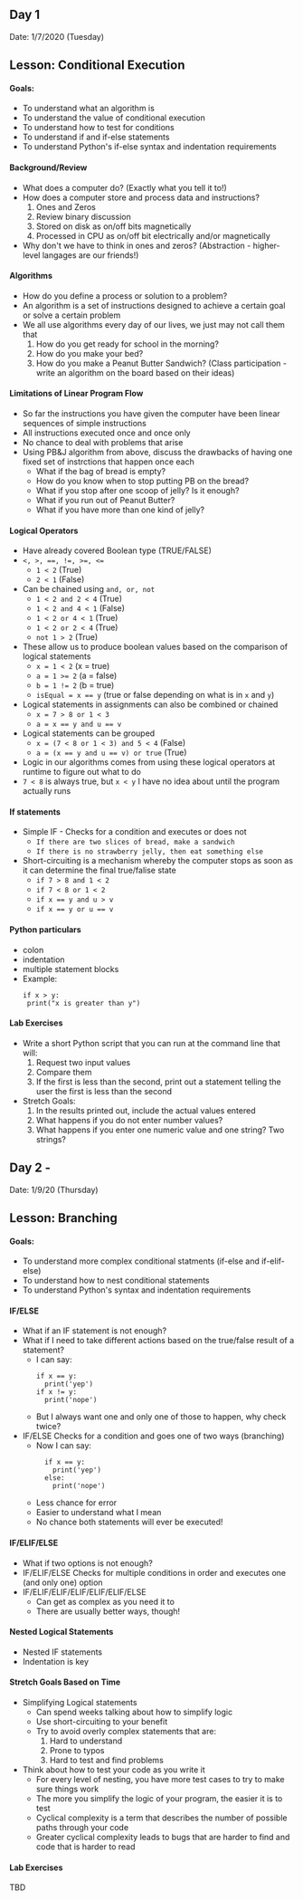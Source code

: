 ## Day 1
Date: 1/7/2020 (Tuesday)

## Lesson: Conditional Execution

#### Goals:
* To understand what an algorithm is
* To understand the value of conditional execution
* To understand how to test for conditions
* To understand if and if-else statements
* To understand Python's if-else syntax and indentation requirements

#### Background/Review
* What does a computer do? (Exactly what you tell it to!)
* How does a computer store and process data and instructions?
  1. Ones and Zeros
  2. Review binary discussion
  3. Stored on disk as on/off bits magnetically
  4. Processed in CPU as on/off bit electrically and/or magnetically
* Why don't we have to think in ones and zeros? (Abstraction - higher-level langages are our friends!)

#### Algorithms
* How do you define a process or solution to a problem?
* An algorithm is a set of instructions designed to achieve a certain goal or solve a certain problem
* We all use algorithms every day of our lives, we just may not call them that
  1. How do you get ready for school in the morning?
  2. How do you make your bed?
  3. How do you make a Peanut Butter Sandwich? (Class participation - write an algorithm on the board based on their ideas)

#### Limitations of Linear Program Flow
* So far the instructions you have given the computer have been linear sequences of simple instructions
* All instructions executed once and once only
* No chance to deal with problems that arise
* Using PB&J algorithm from above, discuss the drawbacks of having one fixed set of instrctions that happen once each
  * What if the bag of bread is empty?
  * How do you know when to stop putting PB on the bread?
  * What if you stop after one scoop of jelly? Is it enough?
  * What if you run out of Peanut Butter?
  * What if you have more than one kind of jelly?

#### Logical Operators
* Have already covered Boolean type (TRUE/FALSE)
* `<, >, ==, !=, >=, <=`
  * `1 < 2` (True)
  * `2 < 1` (False)
* Can be chained using `and, or, not`
  * `1 < 2 and 2 < 4` (True)
  * `1 < 2 and 4 < 1` (False)
  * `1 < 2 or 4 < 1` (True)
  * `1 < 2 or 2 < 4` (True)
  * `not 1 > 2` (True)
* These allow us to produce boolean values based on the comparison of logical statements
  * `x = 1 < 2` (x = true)
  * `a = 1 >= 2` (a = false)
  * `b = 1 != 2` (b = true)
  * `isEqual = x == y` (true or false depending on what is in `x` and `y`)
* Logical statements in assignments can also be combined or chained
  * `x = 7 > 8 or 1 < 3` 
  * `a = x == y and u == v`
* Logical statements can be grouped
  * `x = (7 < 8 or 1 < 3) and 5 < 4` (False)
  * `a = (x == y and u == v) or true` (True)
* Logic in our algorithms comes from using these logical operators at runtime to figure out what to do
* `7 < 8` is always true, but `x < y` I have no idea about until the program actually runs

#### If statements
* Simple IF - Checks for a condition and executes or does not 
  * `If there are two slices of bread, make a sandwich`
  * `If there is no strawberry jelly, then eat something else`
* Short-circuiting is a mechanism whereby the computer stops as soon as it can determine the final true/falise state
  * `if 7 > 8 and 1 < 2`
  * `if 7 < 8 or 1 < 2`
  * `if x == y and u > v`
  * `if x == y or u == v`

#### Python particulars
* colon
* indentation
* multiple statement blocks
* Example:
   ```
  if x > y:
    print("x is greater than y")
  ```

#### Lab Exercises
* Write a short Python script that you can run at the command line that will:
  1. Request two input values
  2. Compare them
  3. If the first is less than the second, print out a statement telling the user the first is less than the second
* Stretch Goals:
  1. In the results printed out, include the actual values entered
  2. What happens if you do not enter number values?
  3. What happens if you enter one numeric value and one string? Two strings?

## Day 2 - 
Date: 1/9/20 (Thursday)

## Lesson: Branching

#### Goals:
* To understand more complex conditional statments (if-else and if-elif-else)
* To understand how to nest conditional statements 
* To understand Python's syntax and indentation requirements

#### IF/ELSE
* What if an IF statement is not enough?
* What if I need to take different actions based on the true/false result of a statement?
  * I can say:
    ```
    if x == y:
      print('yep')
    if x != y:
      print('nope')
    ```
  * But I always want one and only one of those to happen, why check twice?  
* IF/ELSE Checks for a condition and goes one of two ways (branching)
  * Now I can say:
    ```
      if x == y:
        print('yep')
      else:
        print('nope')
    ```
  * Less chance for error
  * Easier to understand what I mean
  * No chance both statements will ever be executed!
  
#### IF/ELIF/ELSE
* What if two options is not enough?
* IF/ELIF/ELSE Checks for multiple conditions in order and executes one (and only one) option
* IF/ELIF/ELIF/ELIF/ELIF/ELIF/ELSE
  * Can get as complex as you need it to
  * There are usually better ways, though!

#### Nested Logical Statements
* Nested IF statements
* Indentation is key

#### Stretch Goals Based on Time
* Simplifying Logical statements
  * Can spend weeks talking about how to simplify logic
  * Use short-circuiting to your benefit
  * Try to avoid overly complex statements that are:
    1. Hard to understand
    2. Prone to typos
    3. Hard to test and find problems
* Think about how to test your code as you write it
  * For every level of nesting, you have more test cases to try to make sure things work
  * The more you simplify the logic of your program, the easier it is to test
  * Cyclical complexity is a term that describes the number of possible paths through your code
  * Greater cyclical complexity leads to bugs that are harder to find and code that is harder to read
  
#### Lab Exercises
TBD
